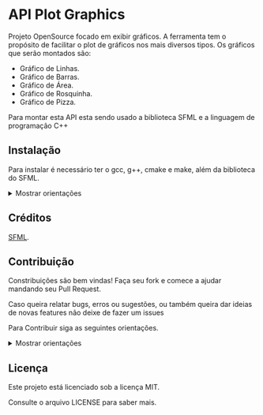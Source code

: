 # API Plot Graphics

Projeto OpenSource focado em exibir gráficos. A ferramenta tem o propósito de facilitar o plot de gráficos nos mais diversos tipos. Os gráficos que serão montados são:

 - Gráfico de Linhas.
 - Gráfico de Barras.
 - Gráfico de Área.
 - Gráfico de Rosquinha.
 - Gráfico de Pizza.

Para montar esta API esta sendo usado a biblioteca SFML e a linguagem de programação C++

## Instalação

Para instalar é necessário ter o gcc, g++, cmake e make, além da biblioteca do SFML.

<details><summary>Mostrar orientações</summary>

**Veja se ao instalar a versão do SFML é a 2.5.1, pois é a versão que estou usando no projeto.**

**Instalação no Linux baseado em Debian:**
```
sudo apt install build-essential cmake libsfml-dev
```

Para instalar as dependências do projeto no Windows tem alguns tutoriais no YouTube para instalar o gcc, g++, cmake e make.

Tem dois tutoriais que recomendo para fazer a instalação, são do site Terminal Root:
 - [Como Instalar GCC/G++ MinGW no Windows](https://terminalroot.com.br/2022/12/como-instalar-gcc-gpp-mingw-no-windows.html).
 - [Como Compilar Seus Jogos em SFML com GCC MinGW no Windows](https://terminalroot.com.br/2023/03/como-compilar-seus-jogos-em-sfml-com-gcc-mingw-no-windows.html).

Após realizar a instalação das dependências, faça os seguintes passos:

```
git clone https://github.com/lucasfturos/API_PlotGraph.git
cd API_PlotGraph
mkdir build && cd build
cmake ..
make
```

E para testar é só colocar:
```
./PlotGraph Barra
```

</details>

## Créditos

[SFML](https://www.sfml-dev.org/).

## Contribuição

Constribuições são bem vindas! Faça seu fork e comece a ajudar mandando seu Pull Request.

Caso queira relatar bugs, erros ou sugestões, ou também queira dar ideias de novas features não deixe de fazer um issues

Para Contribuir siga as seguintes orientações.

<details><summary>Mostrar orientações</summary>

Caso tenha feito fork para contribuir com o projeto, faça os seguintes passos:

```
git clone --recursive https://github.com/<seu usuário do GitHub>/API_PlotGraph.git
git remote add upstream https://github.com/lucasfturos/API_PlotGraph.git
```

E crie seu branch com o nome do seu usuário:
```
git checkout -b seu_usuario
```

Antes de começar a contruibuir, é necessário reiniciar o número de commits na sua máquina. Faça o seguinte:
```
git remote update
git reset upstream/master --hard
```
Trabalhe normalmente no branch. Quando desejar enviar seu resultado para o seu repositório, faça o push com:
```
git push origin seu_usuario --force
```

Assim seu repositório que foi feito o fork será atualizado.

</details>

## Licença

Este projeto está licenciado sob a licença MIT.

Consulte o arquivo LICENSE para saber mais.
